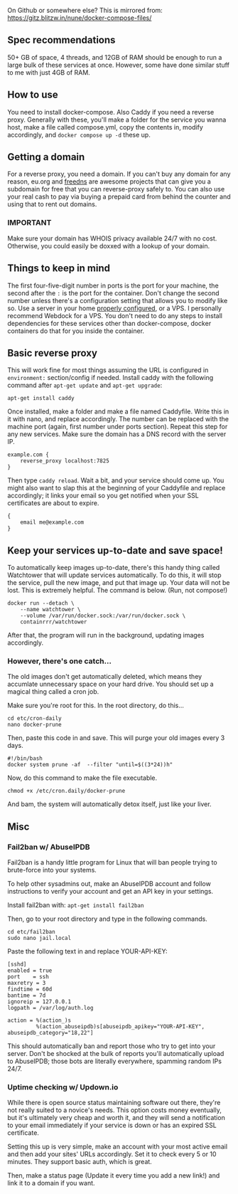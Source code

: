 On Github or somewhere else? This is mirrored from: https://gitz.blitzw.in/nune/docker-compose-files/
## Spec recommendations
50+ GB of space, 4 threads, and 12GB of RAM should be enough to run a large bulk of these services at once. However, some have done similar stuff to me with just 4GB of RAM.
## How to use
You need to install docker-compose. Also Caddy if you need a reverse proxy.
Generally with these, you'll make a folder for the service you wanna host, make a file called compose.yml, copy the contents in, modify accordingly, and `docker compose up -d` these up.
## Getting a domain
For a reverse proxy, you need a domain. If you can't buy any domain for any reason, eu.org and [freedns](https://freedns.afraid.org/) are awesome projects that can give you a subdomain for free that you can reverse-proxy safely to.
You can also use your real cash to pay via buying a prepaid card from behind the counter and using that to rent out domains.
### IMPORTANT
Make sure your domain has WHOIS privacy available 24/7 with no cost. Otherwise, you could easily be doxxed with a lookup of your domain.
## Things to keep in mind
The first four-five-digit number in ports is the port for your machine, the second after the `:` is the port for the container. Don't change the second number unless there's a configuration setting that allows you to modify like so.
Use a server in your home [properly configured](https://caddy.community/t/using-caddy-as-a-reverse-proxy-in-a-home-network/9427), or a VPS. I personally recommend Webdock for a VPS.
You don't need to do any steps to install dependencies for these services other than docker-compose, docker containers do that for you inside the container.
## Basic reverse proxy
This will work fine for most things assuming the URL is configured in `environment:` section/config if needed.
Install caddy with the following command after `apt-get update` and `apt-get upgrade`:
```
apt-get install caddy
```
Once installed, make a folder and make a file named Caddyfile. Write this in it with nano, and replace accordingly. The number can be replaced with the machine port (again, first number under ports section). Repeat this step for any new services.
Make sure the domain has a DNS record with the server IP.
```
example.com {
    reverse_proxy localhost:7825
}
```
Then type `caddy reload`.
Wait a bit, and your service should come up.
You might also want to slap this at the beginning of your Caddyfile and replace accordingly; it links your email so you get notified when your SSL certificates are about to expire.
```
{
    email me@example.com
}
```
## Keep your services up-to-date and save space!
To automatically keep images up-to-date, there's this handy thing called Watchtower that will update services automatically. To do this, it will stop the service, pull the new image, and put that image up. Your data will not be lost. This is extremely helpful. The command is below. (Run, not compose!)
```
docker run --detach \
    --name watchtower \
    --volume /var/run/docker.sock:/var/run/docker.sock \
    containrrr/watchtower
```

After that, the program will run in the background, updating images accordingly.

### However, there's one catch...

The old images don't get automatically deleted, which means they accumlate unnecessary space on your hard drive. You should set up a magical thing called a cron job.

Make sure you're root for this. In the root directory, do this...

```
cd etc/cron-daily
nano docker-prune
```

Then, paste this code in and save. This will purge your old images every 3 days.

```
#!/bin/bash
docker system prune -af  --filter "until=$((3*24))h"
```

Now, do this command to make the file executable.

```
chmod +x /etc/cron.daily/docker-prune
```

And bam, the system will automatically detox itself, just like your liver.

## Misc
### Fail2ban w/ AbuseIPDB
Fail2ban is a handy little program for Linux that will ban people trying to brute-force into your systems.

To help other sysadmins out, make an AbuseIPDB account and follow instructions to verify your account and get an API key in your settings.

Install fail2ban with: `apt-get install fail2ban`

Then, go to your root directory and type in the following commands.

```
cd etc/fail2ban
sudo nano jail.local
```

Paste the following text in and replace YOUR-API-KEY:

```
[sshd]
enabled = true
port    = ssh
maxretry = 3
findtime = 60d
bantime = 7d
ignoreip = 127.0.0.1
logpath = /var/log/auth.log

action = %(action_)s
         %(action_abuseipdb)s[abuseipdb_apikey="YOUR-API-KEY", abuseipdb_category="18,22"]
```

This should automatically ban and report those who try to get into your server. Don't be shocked at the bulk of reports you'll automatically upload to AbuseIPDB; those bots are literally everywhere, spamming random IPs 24/7.

### Uptime checking w/ Updown.io

While there is open source status maintaining software out there, they're not really suited to a novice's needs. This option costs money eventually, but it's ultimately very cheap and worth it, and they will send a notification to your email immediately if your service is down or has an expired SSL certificate.

Setting this up is very simple, make an account with your most active email and then add your sites' URLs accordingly. Set it to check every 5 or 10 minutes. They support basic auth, which is great.

Then, make a status page (Update it every time you add a new link!) and link it to a domain if you want.
